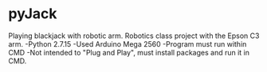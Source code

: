 # pyJack
Playing blackjack with robotic arm. Robotics class project with the Epson C3 arm.
-Python 2.7.15
-Used Arduino Mega 2560
-Program must run within CMD
-Not intended to "Plug and Play", must install packages and run it in CMD.
